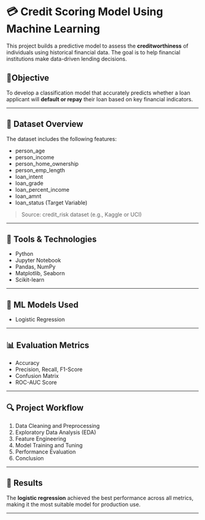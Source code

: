 # 💳 Credit Scoring Model Using Machine Learning

This project builds a predictive model to assess the **creditworthiness** of individuals using historical financial data. The goal is to help financial institutions make data-driven lending decisions.

## 🧠Objective

To develop a classification model that accurately predicts whether a loan applicant will **default or repay** their loan based on key financial indicators.

---

## 📁 Dataset Overview

The dataset includes the following features:

- person_age
- person_income
- person_home_ownership
- person_emp_length
- loan_intent
- loan_grade
- loan_percent_income
- loan_amnt
- loan_status (Target Variable)

> Source: credit_risk dataset (e.g., Kaggle or UCI)

---

## 🧰 Tools & Technologies

- Python
- Jupyter Notebook
- Pandas, NumPy
- Matplotlib, Seaborn
- Scikit-learn

---

## 🧪 ML Models Used

- Logistic Regression

---

## 📊 Evaluation Metrics

- Accuracy
- Precision, Recall, F1-Score
- Confusion Matrix
- ROC-AUC Score

---

## 🔍 Project Workflow

1. Data Cleaning and Preprocessing
2. Exploratory Data Analysis (EDA)
3. Feature Engineering
4. Model Training and Tuning
5. Performance Evaluation
6. Conclusion

---

## 🚀 Results

The **logistic regression** achieved the best performance across all metrics, making it the most suitable model for production use.

---

